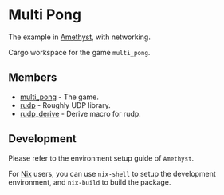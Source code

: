 # Multi Pong
The example in [Amethyst](https://github.com/amethyst/amethyst), with networking.

Cargo workspace for the game `multi_pong`.

## Members
- [multi_pong](./multi_pong/README.md) - The game.
- [rudp](./rudp/README.md) - Roughly UDP library.
- [rudp_derive](./rudp_derive/README.md) - Derive macro for rudp.

## Development
Please refer to the environment setup guide of `Amethyst`.

For [Nix](https://nixos.org/) users, you can use `nix-shell` to setup the
development environment, and `nix-build` to build the package.
